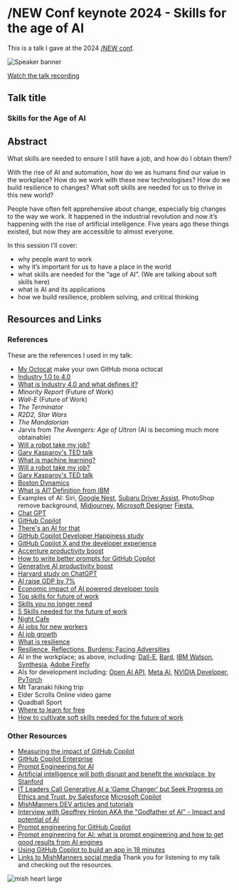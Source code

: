 # /NEW Conf keynote 2024 - Skills for the age of AI

This is a talk I gave at the 2024 [/NEW conf](https://slashnew.tech/program/).

![Speaker banner](https://github.com/mishmanners/TalksandEvents/assets/36594527/b4abc59f-0cdf-4a3f-8b7e-9d63044f521c)

[Watch the talk recording](https://www.youtube.com/watch?v=rnZbQFZZU_c&sttick=0)

## Talk title

### Skills for the Age of AI

## Abstract

What skills are needed to ensure I still have a job, and how do I obtain them?

With the rise of AI and automation, how do we as humans find our value in the workplace? How do we work with these new technologises? How do we build resilience to changes? What soft skills are needed for us to thrive in this new world?

People have often felt apprehensive about change, especially big changes to the way we work. It happened in the industrial revolution and now it’s happening with the rise of artificial intelligence. Five years ago these things existed, but now they are accessible to almost everyone.

In this session I’ll cover:

- why people want to work
- why it’s important for us to have a place in the world
- what skills are needed for the “age of AI”. (We are talking about soft skills here)
- what is AI and its applications
- how we build resilience, problem solving, and critical thinking

## Resources and Links

### References

These are the references I used in my talk:

- [My Octocat](https://myoctocat.com/?ref=producthunt) make your own GitHub mona octocat
- [Industry 1.0 to 4.0](https://www.desouttertools.com/your-industry/news/503/industrial-revolution-from-industry-1-0-to-industry-4-0)
- [What is Industry 4.0 and what defines it?](https://www.ibm.com/topics/industry-4-0)
- _Minority Report_ (Future of Work)
- _Wall-E_ (Future of Work)
- _The Terminator_
- _R2D2, Star Wars_
- _The Mandalorian_
- Jarvis from _The Avengers: Age of Ultron_ (AI is becoming much more obtainable)
- [Will a robot take my job?](time.com/robots-jobs-machines-work)
- [Gary Kasparov's TED talk](https://www.ted.com/talks/garry_kasparov_don_t_fear_intelligent_machines_work_with_them?language=en)
- [What is machine learning?](https://www.javatpoint.com/types-of-machine-learning)
- [Will a robot take my job?](https://willrobotstakemyjob.com/)
- [Gary Kasparov's TED talk](https://www.ted.com/talks/garry_kasparov_don_t_fear_intelligent_machines_work_with_them?language=en)
- [Boston Dynamics](https://newatlas.com/boston-dynamics-new-atlas/42007/)
- [What is AI? Definition from IBM](https://www.ibm.com/cloud/learn/what-is-artificial-intelligence)
- Examples of AI: Siri, [Google Nest](https://thenextweb.com/news/google-nest-cam-ai-and-batteries), [Subaru Driver Assist](https://www.subaru.com.au/driver-monitoring-system), PhotoShop remove background, [Midjourney](https://www.midjourney.com/), [Microsoft Designer](https://designer.microsoft.com/) [Fiesta](https://articlefiesta.com/), 
- [Chat GPT](https://chat-gpt.org/)
- [GitHub Copilot](https://copilot.github.com/)
- [There's an AI for that](https://theresanaiforthat.com/)
- [GitHub Copilot Developer Happiness study](https://github.blog/2022-09-07-research-quantifying-github-copilots-impact-on-developer-productivity-and-happiness/)
- [GitHub Copilot X and the developer experience](https://github.blog/2023-03-22-github-copilot-x-the-ai-powered-developer-experience/)
- [Accenture productivity boost](https://itbrief.com.au/story/developer-efficiency-boosted-by-github-copilot-enterprise-availability)
- [How to write better prompts for GitHub Copilot](https://github.blog/2023-06-20-how-to-write-better-prompts-for-github-copilot/)
- [Generative AI productivity boost](https://www.forbes.com/sites/brentdykes/2023/04/12/generative-ai-why-an-ai-enabled-workforce-is-a-productivity-game-changer)
- [Harvard study on ChatGPT](https://www.mi-3.com.au/20-09-2023/harvard-business-school-study-bcg-finds-knowledge-workers-using-chat-gpt-outperform)
- [AI raise GDP by 7%](https://www.goldmansachs.com/intelligence/pages/generative-ai-could-raise-global-gdp-by-7-percent.html)
- [Economic impact of AI powered developer tools](https://github.blog/2023-06-27-the-economic-impact-of-the-ai-powered-developer-lifecycle-and-lessons-from-github-copilot/)
- [Top skills for future of work](https://learning.linkedin.com/blog/top-skills/the-skills-companies-need-most-in-2020and-how-to-learn-them)
- [Skills you no longer need](https://www.euronews.com/next/2023/03/19/how-ai-can-save-you-time-5-skills-you-no-longer-need-to-learn)
- [5 Skills needed for the future of work](https://dev.to/mishmanners/dont-let-the-robots-take-your-job-top-5-skills-needed-to-stay-employed-85e)
- [Night Cafe](https://creator.nightcafe.studio/studio)
- [AI jobs for new workers](https://www.abc.net.au/news/2024-03-13/ai-jobs-linkedin-artificial-intelligence-worker-future/103570268)
- [AI job growth](https://partnerstack.com/articles/ai-job-growth)
- [What is resilience](https://www.goodreads.com/author/quotes/6439373.Elizabeth_Edwards)
- [Resilience, Reflections, Burdens: Facing Adversities](https://www.amazon.com/Resilience-Reflections-Burdens-Facing-Adversities/dp/0767931564)
- AI in the workplace; as above, including: [Dall-E](https://openai.com/product/dall-e-2), [Bard](https://ai.google/), [IBM Watson](https://www.ibm.com/watson), [Synthesia](https://www.synthesia.io/), [Adobe Firefly](https://www.adobe.com/products/firefly.html)
- AIs for development including: [Open AI API](https://openai.com/product), [Meta AI](https://ai.meta.com/resources/models-and-libraries/), [NVIDIA Developer](https://developer.nvidia.com/deep-learning), [PyTorch](https://pytorch.org/features)
- Mt Taranaki hiking trip
- Elder Scrolls Online video game
- Quadball Sport 
- [Where to learn for free](https://github.com/mishmanners/Free-Learning-Content)
- [How to cultivate soft skills needed for the future of work](https://dev.to/mishmanners/5-tips-to-future-proof-your-career-how-to-outsmart-automation-62h)

### Other Resources

- [Measuring the impact of GitHub Copilot](https://resources.github.com/learn/pathways/copilot/essentials/measuring-the-impact-of-github-copilot/)
- [GitHub Copilot Enterprise](https://github.blog/2024-02-27-github-copilot-enterprise-is-now-generally-available/)
- [Prompt Engineering for AI](https://dev.to/github/prompt-engineering-for-ai-what-is-prompt-engineering-and-how-to-get-good-results-from-ai-engines-5ch6)
- [Artificial intelligence will both disrupt and benefit the workplace, by Stanford](https://news.stanford.edu/2018/05/17/artificial-intelligence-workplace/)
- [IT Leaders Call Generative AI a ‘Game Changer’ but Seek Progress on Ethics and Trust, by Salesforce](https://www.salesforce.com/news/stories/generative-ai-research/)
 [Microsoft Copilot](https://blogs.microsoft.com/blog/2023/03/16/introducing-microsoft-365-copilot-your-copilot-for-work/)
- [MishManners DEV articles and tutorials](https://dev.to/mishmanners)
- [Interview with Geoffrey Hinton AKA the "Godfather of AI" - Impact and potential of AI](https://youtu.be/qpoRO378qRY)
- [Prompt engineering for GitHub Copilot](https://dev.to/github/a-beginners-guide-to-prompt-engineering-with-github-copilot-3ibp)
- [Prompt engineering for AI: what is prompt engineering and how to get good results from AI engines](https://dev.to/github/prompt-engineering-for-ai-what-is-prompt-engineering-and-how-to-get-good-results-from-ai-engines-5ch6)
- [Using GitHub Copilot to build an app in 18 minutes](https://github.blog/2023-05-05-web-summit-rio-2023-building-an-app-in-18-minutes-with-github-copilot-x/)
- [Links to MishManners social media](https://mishmanners.info)
Thank you for listening to my talk and checking out the resources.

![mish heart large](https://user-images.githubusercontent.com/36594527/195619762-82827b2e-bfdd-49b6-b8df-5b9e15f4f044.png)

